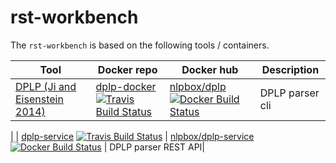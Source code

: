 rst-workbench
=============

The `rst-workbench`  is based on the following tools / containers.

| Tool | Docker repo | Docker hub | Description |
| ---- | ----------- | ---------- | ----------- |
| [DPLP (Ji and Eisenstein 2014)](https://github.com/jiyfeng/DPLP) | [dplp-docker](https://github.com/NLPbox/dplp-docker) [![Travis Build Status](https://travis-ci.org/NLPbox/dplp-docker.svg?branch=master)](https://travis-ci.org/NLPbox/dplp-docker) | [nlpbox/dplp](https://hub.docker.com/r/nlpbox/dplp/) [![Docker Build Status](https://img.shields.io/docker/build/nlpbox/dplp.svg)](https://img.shields.io/docker/build/nlpbox/dplp.svg) | DPLP parser cli |

| | [dplp-service](https://github.com/NLPbox/dplp-service) [![Travis Build Status](https://travis-ci.org/NLPbox/dplp-service.svg?branch=master)](https://travis-ci.org/NLPbox/dplp-service) |
[nlpbox/dplp-service](https://hub.docker.com/r/nlpbox/dplp-service/) [![Docker Build Status](https://img.shields.io/docker/build/nlpbox/dplp-service.svg)](https://img.shields.io/docker/build/nlpbox/dplp-service.svg) | DPLP parser REST API|



